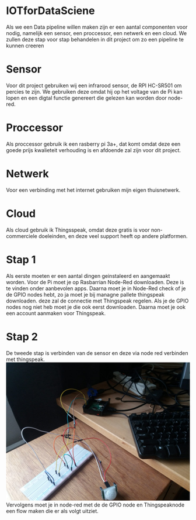 # IOTforDataSciene

Als we een Data pipeline willen maken zijn er een aantal componenten voor nodig, namelijk een sensor, een proccessor, een netwerk en een cloud.
We zullen deze stap voor stap behandelen in dit project om zo een pipeline te kunnen creeren 

# Sensor
Voor dit project gebruiken wij een infrarood sensor, de RPI HC-SR501 om percies te zijn. We gebruiken deze omdat hij op het voltage van de Pi kan lopen en een digtal functie genereert die gelezen kan worden door node-red.

# Proccessor
Als proccessor gebruik ik een rasberry pi 3a+, dat komt omdat deze een goede prijs kwalieteit verhouding is en afdoende zal zijn voor dit project.

# Netwerk
Voor een verbinding met het internet gebruiken mijn eigen thuisnetwerk.

# Cloud
Als cloud gebruik ik Thingsspeak, omdat deze gratis is voor non-commerciele doeleinden, en deze veel support heeft op andere platformen.


# Stap 1
Als eerste moeten er een aantal dingen geinstaleerd en aangemaakt worden.
Voor de Pi moet je op Rasbarrian Node-Red downloaden. Deze is te vinden onder aanbevolen apps. Daarna moet je in Node-Red check of je de GPIO nodes hebt, zo ja moet je bij managne pallete thingspeak downloaden. deze zal de connectie met Thingspeak regelen. Als je de GPIO nodes nog niet heb moet je die ook eerst downloaden. Daarna moet je ook een account aanmaken voor Thingspeak.

# Stap 2
De tweede stap is verbinden van de sensor en deze via node red verbinden met thingspeak.
![Foto van fysieke setup](https://github.com/Ziebren345/IOTforDataSciene/blob/master/WhatsApp%20Image%202020-04-25%20at%2012.20.14.jpeg)
Vervolgens moet je in node-red met de de GPIO node en Thingspeaknode een flow maken die er als volgt uitziet.
